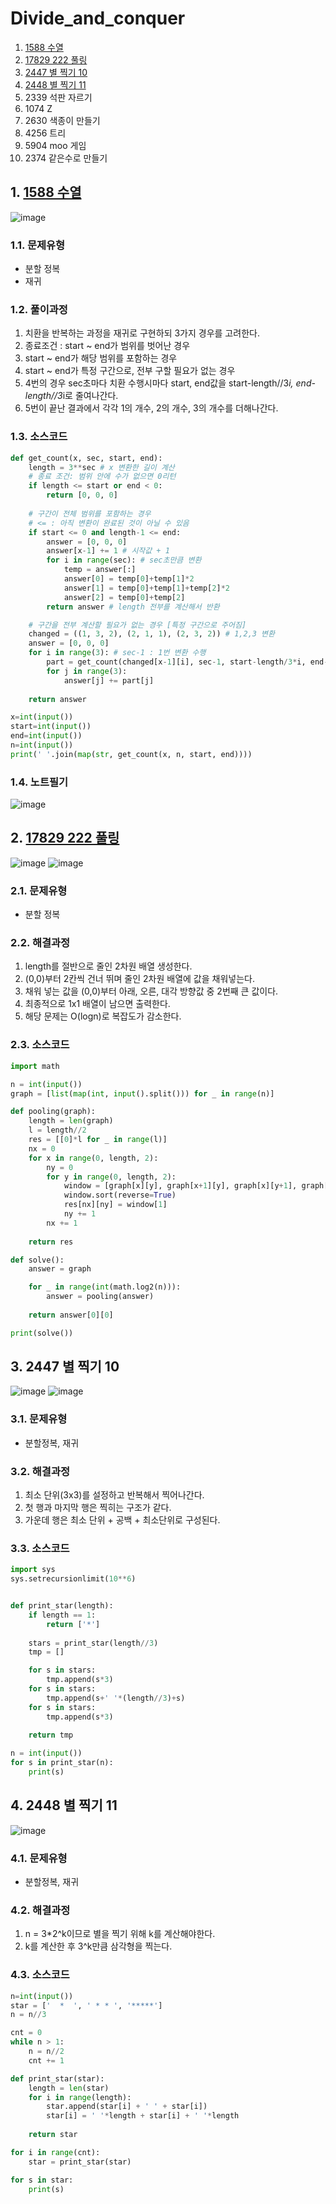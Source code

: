# Divide_and_conquer

1. [1588 수열](#1-1588-수열)
2. [17829 222 풀링](#2-17829-222-풀링)
3. [2447 별 찍기 10](#3-2447-별-찍기-10)
4. [2448 별 찍기 11](#4-2448-별-찍기-11)
5. 2339 석판 자르기
6. 1074 Z
7. 2630 색종이 만들기
8. 4256 트리
9. 5904 moo 게임
10. 2374 같은수로 만들기

## 1. [1588 수열](https://www.acmicpc.net/problem/1588)
![image](https://user-images.githubusercontent.com/44918665/134519475-35939059-20f0-4c39-87d9-e4928ab590d4.png)

### 1.1. 문제유형
- 분할 정복
- 재귀

### 1.2. 풀이과정
1. 치환을 반복하는 과정을 재귀로 구현하되 3가지 경우를 고려한다.
2. 종료조건 : start ~ end가 범위를 벗어난 경우
3. start ~ end가 해당 범위를 포함하는 경우
4. start ~ end가 특정 구간으로, 전부 구할 필요가 없는 경우
5. 4번의 경우 sec초마다 치환 수행시마다 start, end값을 start-length//3*i, end-length//3*i로 줄여나간다.
6. 5번이 끝난 결과에서 각각 1의 개수, 2의 개수, 3의 개수를 더해나간다.

### 1.3. 소스코드
```python
def get_count(x, sec, start, end):
    length = 3**sec # x 변환한 길이 계산 
    # 종료 조건: 범위 안에 수가 없으면 0리턴
    if length <= start or end < 0:
        return [0, 0, 0]
    
    # 구간이 전체 범위를 포함하는 경우
    # <= : 아직 변환이 완료된 것이 아닐 수 있음
    if start <= 0 and length-1 <= end:
        answer = [0, 0, 0]
        answer[x-1] += 1 # 시작값 + 1
        for i in range(sec): # sec초만큼 변환
            temp = answer[:]
            answer[0] = temp[0]+temp[1]*2
            answer[1] = temp[0]+temp[1]+temp[2]*2
            answer[2] = temp[0]+temp[2]
        return answer # length 전부를 계산해서 반환

    # 구간을 전부 계산할 필요가 없는 경우 [특정 구간으로 주어짐]
    changed = ((1, 3, 2), (2, 1, 1), (2, 3, 2)) # 1,2,3 변환
    answer = [0, 0, 0]
    for i in range(3): # sec-1 : 1번 변환 수행
        part = get_count(changed[x-1][i], sec-1, start-length/3*i, end-length/3*i)
        for j in range(3):
            answer[j] += part[j]
    
    return answer

x=int(input())
start=int(input())
end=int(input())
n=int(input())
print(' '.join(map(str, get_count(x, n, start, end))))
```

### 1.4. 노트필기
![image](https://user-images.githubusercontent.com/44918665/134519682-92653aa7-0bf4-4a4c-a943-180b13255bf1.png)

## 2. [17829 222 풀링](https://www.acmicpc.net/problem/17829)
![image](https://user-images.githubusercontent.com/44918665/134519326-4ccc44f6-ee0f-4b93-8057-021c79fbcd0c.png)
![image](https://user-images.githubusercontent.com/44918665/134519370-29aa42fa-e81a-4614-a5d2-953d2ffa291a.png)

### 2.1. 문제유형
- 분할 정복

### 2.2. 해결과정
1. length를 절반으로 줄인 2차원 배열 생성한다.
2. (0,0)부터 2칸씩 건너 뛰며 줄인 2차원 배열에 값을 채워넣는다.
3. 채워 넣는 값을 (0,0)부터 아래, 오른, 대각 방향값 중 2번째 큰 값이다.
4. 최종적으로 1x1 배열이 남으면 출력한다.
5. 해당 문제는 O(logn)로 복잡도가 감소한다.

### 2.3. 소스코드
```python
import math

n = int(input())
graph = [list(map(int, input().split())) for _ in range(n)]

def pooling(graph):
    length = len(graph)
    l = length//2
    res = [[0]*l for _ in range(l)]
    nx = 0
    for x in range(0, length, 2):
        ny = 0
        for y in range(0, length, 2):
            window = [graph[x][y], graph[x+1][y], graph[x][y+1], graph[x+1][y+1]]
            window.sort(reverse=True)
            res[nx][ny] = window[1]
            ny += 1
        nx += 1
    
    return res

def solve():
    answer = graph

    for _ in range(int(math.log2(n))):
        answer = pooling(answer)
    
    return answer[0][0]

print(solve())
```

## 3. 2447 별 찍기 10
![image](https://user-images.githubusercontent.com/44918665/134821686-f2458ee9-f3b4-400e-98b6-2b9fc95e21bf.png)
![image](https://user-images.githubusercontent.com/44918665/134821691-504d1d69-06ba-4e84-9029-430ec0887f8b.png)

### 3.1. 문제유형
- 분할정복, 재귀

### 3.2. 해결과정
1. 최소 단위(3x3)를 설정하고 반복해서 찍어나간다.
2. 첫 행과 마지막 행은 찍히는 구조가 같다.
3. 가운데 행은 최소 단위 + 공백 + 최소단위로 구성된다.

### 3.3. 소스코드
```python
import sys
sys.setrecursionlimit(10**6)


def print_star(length):
    if length == 1:
        return ['*']
    
    stars = print_star(length//3)
    tmp = []

    for s in stars:
        tmp.append(s*3)
    for s in stars:
        tmp.append(s+' '*(length//3)+s)
    for s in stars:
        tmp.append(s*3)
    
    return tmp

n = int(input())
for s in print_star(n):
    print(s)
```

## 4. 2448 별 찍기 11
![image](https://user-images.githubusercontent.com/44918665/134824593-342475e5-93ab-4ffb-a0a6-64d246ff152b.png)

### 4.1. 문제유형
- 분할정복, 재귀

### 4.2. 해결과정
1. n = 3*2^k이므로 별을 찍기 위해 k를 계산해야한다.
2. k를 계산한 후 3^k만큼 삼각형을 찍는다.

### 4.3. 소스코드
```python
n=int(input())
star = ['  *  ', ' * * ', '*****']
n = n//3

cnt = 0
while n > 1:
    n = n//2
    cnt += 1

def print_star(star):
    length = len(star)
    for i in range(length):
        star.append(star[i] + ' ' + star[i])
        star[i] = ' '*length + star[i] + ' '*length
    
    return star

for i in range(cnt):
    star = print_star(star)

for s in star:
    print(s)
```


